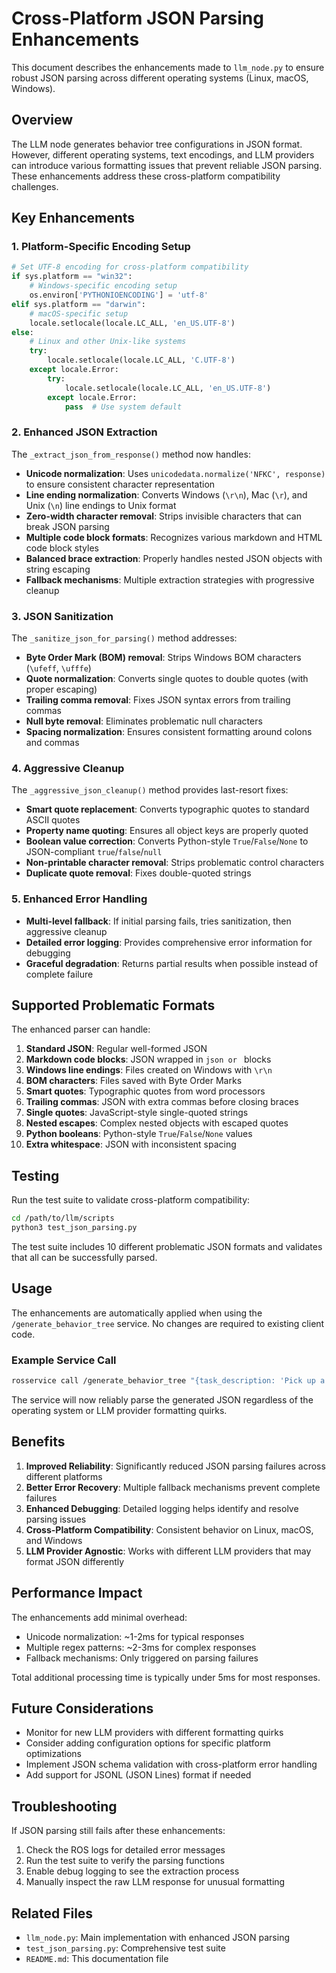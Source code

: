 # Cross-Platform JSON Parsing Enhancements

This document describes the enhancements made to `llm_node.py` to ensure robust JSON parsing across different operating systems (Linux, macOS, Windows).

## Overview

The LLM node generates behavior tree configurations in JSON format. However, different operating systems, text encodings, and LLM providers can introduce various formatting issues that prevent reliable JSON parsing. These enhancements address these cross-platform compatibility challenges.

## Key Enhancements

### 1. Platform-Specific Encoding Setup

```python
# Set UTF-8 encoding for cross-platform compatibility
if sys.platform == "win32":
    # Windows-specific encoding setup
    os.environ['PYTHONIOENCODING'] = 'utf-8'
elif sys.platform == "darwin":
    # macOS-specific setup
    locale.setlocale(locale.LC_ALL, 'en_US.UTF-8')
else:
    # Linux and other Unix-like systems
    try:
        locale.setlocale(locale.LC_ALL, 'C.UTF-8')
    except locale.Error:
        try:
            locale.setlocale(locale.LC_ALL, 'en_US.UTF-8')
        except locale.Error:
            pass  # Use system default
```

### 2. Enhanced JSON Extraction

The `_extract_json_from_response()` method now handles:

- **Unicode normalization**: Uses `unicodedata.normalize('NFKC', response)` to ensure consistent character representation
- **Line ending normalization**: Converts Windows (`\r\n`), Mac (`\r`), and Unix (`\n`) line endings to Unix format
- **Zero-width character removal**: Strips invisible characters that can break JSON parsing
- **Multiple code block formats**: Recognizes various markdown and HTML code block styles
- **Balanced brace extraction**: Properly handles nested JSON objects with string escaping
- **Fallback mechanisms**: Multiple extraction strategies with progressive cleanup

### 3. JSON Sanitization

The `_sanitize_json_for_parsing()` method addresses:

- **Byte Order Mark (BOM) removal**: Strips Windows BOM characters (`\ufeff`, `\ufffe`)
- **Quote normalization**: Converts single quotes to double quotes (with proper escaping)
- **Trailing comma removal**: Fixes JSON syntax errors from trailing commas
- **Null byte removal**: Eliminates problematic null characters
- **Spacing normalization**: Ensures consistent formatting around colons and commas

### 4. Aggressive Cleanup

The `_aggressive_json_cleanup()` method provides last-resort fixes:

- **Smart quote replacement**: Converts typographic quotes to standard ASCII quotes
- **Property name quoting**: Ensures all object keys are properly quoted
- **Boolean value correction**: Converts Python-style `True`/`False`/`None` to JSON-compliant `true`/`false`/`null`
- **Non-printable character removal**: Strips problematic control characters
- **Duplicate quote removal**: Fixes double-quoted strings

### 5. Enhanced Error Handling

- **Multi-level fallback**: If initial parsing fails, tries sanitization, then aggressive cleanup
- **Detailed error logging**: Provides comprehensive error information for debugging
- **Graceful degradation**: Returns partial results when possible instead of complete failure

## Supported Problematic Formats

The enhanced parser can handle:

1. **Standard JSON**: Regular well-formed JSON
2. **Markdown code blocks**: JSON wrapped in ```json or ``` blocks
3. **Windows line endings**: Files created on Windows with `\r\n`
4. **BOM characters**: Files saved with Byte Order Marks
5. **Smart quotes**: Typographic quotes from word processors
6. **Trailing commas**: JSON with extra commas before closing braces
7. **Single quotes**: JavaScript-style single-quoted strings
8. **Nested escapes**: Complex nested objects with escaped quotes
9. **Python booleans**: Python-style `True`/`False`/`None` values
10. **Extra whitespace**: JSON with inconsistent spacing

## Testing

Run the test suite to validate cross-platform compatibility:

```bash
cd /path/to/llm/scripts
python3 test_json_parsing.py
```

The test suite includes 10 different problematic JSON formats and validates that all can be successfully parsed.

## Usage

The enhancements are automatically applied when using the `/generate_behavior_tree` service. No changes are required to existing client code.

### Example Service Call

```bash
rosservice call /generate_behavior_tree "{task_description: 'Pick up a blue block', auto_assemble: true}"
```

The service will now reliably parse the generated JSON regardless of the operating system or LLM provider formatting quirks.

## Benefits

1. **Improved Reliability**: Significantly reduced JSON parsing failures across different platforms
2. **Better Error Recovery**: Multiple fallback mechanisms prevent complete failures
3. **Enhanced Debugging**: Detailed logging helps identify and resolve parsing issues
4. **Cross-Platform Compatibility**: Consistent behavior on Linux, macOS, and Windows
5. **LLM Provider Agnostic**: Works with different LLM providers that may format JSON differently

## Performance Impact

The enhancements add minimal overhead:
- Unicode normalization: ~1-2ms for typical responses
- Multiple regex patterns: ~2-3ms for complex responses
- Fallback mechanisms: Only triggered on parsing failures

Total additional processing time is typically under 5ms for most responses.

## Future Considerations

- Monitor for new LLM providers with different formatting quirks
- Consider adding configuration options for specific platform optimizations
- Implement JSON schema validation with cross-platform error handling
- Add support for JSONL (JSON Lines) format if needed

## Troubleshooting

If JSON parsing still fails after these enhancements:

1. Check the ROS logs for detailed error messages
2. Run the test suite to verify the parsing functions
3. Enable debug logging to see the extraction process
4. Manually inspect the raw LLM response for unusual formatting

## Related Files

- `llm_node.py`: Main implementation with enhanced JSON parsing
- `test_json_parsing.py`: Comprehensive test suite
- `README.md`: This documentation file
